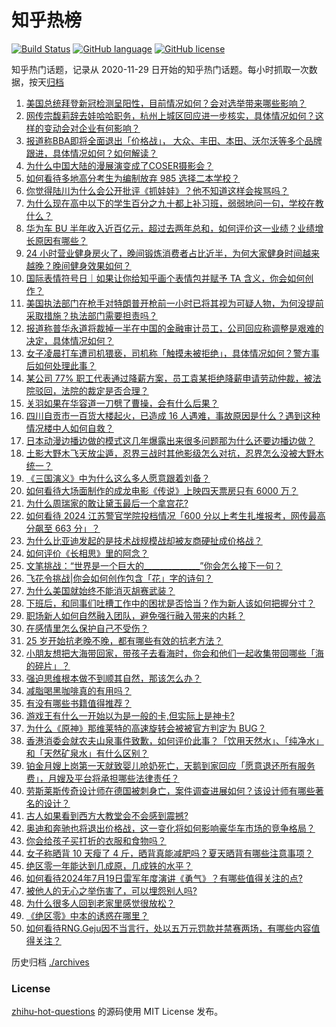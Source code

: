 # 知乎热榜
[![Build Status](https://github.com/ToWeLong/zhihu-hot-questions/workflows/CI/badge.svg)](https://github.com/ToWeLong/zhihu-hot-questions/actions)
[![GitHub language](https://img.shields.io/badge/language-golang-orange.svg)](https://golang.org/)
[![GitHub license](https://img.shields.io/github/license/ToWeLong/zhihu-hot-questions)](https://github.com/ToWeLong/zhihu-hot-questions/blob/main/LICENSE)

知乎热门话题，记录从 2020-11-29 日开始的知乎热门话题。每小时抓取一次数据，按天[归档](./archives)

<!-- BEGIN -->

1. [美国总统拜登新冠检测呈阳性，目前情况如何？会对选举带来哪些影响？](https://www.zhihu.com/question/661905090)
1. [网传宗馥莉辞去娃哈哈职务，杭州上城区回应进一步核实，具体情况如何？这样的变动会对企业有何影响？](https://www.zhihu.com/question/661915759)
1. [报道称BBA即将全面退出「价格战」， 大众、丰田、本田、沃尔沃等多个品牌跟进，具体情况如何？如何解读？](https://www.zhihu.com/question/661872731)
1. [为什么中国大陆的漫展演变成了COSER摄影会？](https://www.zhihu.com/question/661537655)
1. [如何看待多地高分考生为编制放弃 985 选择二本学校？](https://www.zhihu.com/question/661700931)
1. [你觉得陆川为什么会公开批评《抓娃娃》？他不知道这样会挨骂吗？](https://www.zhihu.com/question/661868516)
1. [为什么现在高中以下的学生百分之九十都上补习班，弱弱地问一句，学校在教什么？](https://www.zhihu.com/question/622390629)
1. [华为车 BU 半年收入近百亿元，超过去两年总和，如何评价这一业绩？业绩增长原因有哪些？](https://www.zhihu.com/question/661861828)
1. [24 小时营业健身房火了，晚间锻炼消费者占比近半，为何大家健身时间越来越晚？晚间健身效果如何？](https://www.zhihu.com/question/661835260)
1. [国际表情符号日｜如果让你给知乎画个表情包并赋予 TA 含义，你会如何创作？](https://www.zhihu.com/question/661689806)
1. [美国执法部门在枪手对特朗普开枪前一小时已将其视为可疑人物，为何没提前采取措施？执法部门需要担责吗？](https://www.zhihu.com/question/661906031)
1. [报道称普华永道将裁掉一半在中国的金融审计员工，公司回应称调整是艰难的决定，具体情况如何？](https://www.zhihu.com/question/661905943)
1. [女子凌晨打车遭司机猥亵，司机称「触摸未被拒绝」，具体情况如何？警方事后如何处理此事？](https://www.zhihu.com/question/661737724)
1. [某公司 77% 职工代表通过降薪方案，员工袁某拒绝降薪申请劳动仲裁，被法院驳回，法院的裁定是否合理？](https://www.zhihu.com/question/661483716)
1. [关羽如果在华容道一刀劈了曹操，会有什么后果？](https://www.zhihu.com/question/659373020)
1. [四川自贡市一百货大楼起火，已造成 16 人遇难，事故原因是什么？遇到这种情况楼中人如何自救？](https://www.zhihu.com/question/661869395)
1. [日本动漫边播边做的模式这几年爆露出来很多问题那为什么还要边播边做？](https://www.zhihu.com/question/660335991)
1. [土影大野木飞天放尘遁，忍界三战时其他影级怎么对抗，忍界怎么没被大野木统一？](https://www.zhihu.com/question/661828701)
1. [《三国演义》中为什么这么多人愿意跟着刘备？](https://www.zhihu.com/question/661067656)
1. [如何看待大场面制作的成龙电影《传说》上映四天票房只有 6000 万？](https://www.zhihu.com/question/661644912)
1. [为什么周瑞家的敢让黛玉最后一个拿宫花?](https://www.zhihu.com/question/661766077)
1. [如何看待 2024 江苏警官学院投档情况「600 分以上考生扎堆报考，网传最高分飙至 663 分」？](https://www.zhihu.com/question/661740057)
1. [为什么比亚迪发起的是技术战规模战却被友商硬扯成价格战？](https://www.zhihu.com/question/661650805)
1. [如何评价《长相思》里的阿念？](https://www.zhihu.com/question/621229751)
1. [文笔挑战：“世界是一个巨大的______________”你会怎么接下一句？](https://www.zhihu.com/question/661879401)
1. [飞花令挑战|你会如何创作包含「花」字的诗句？](https://www.zhihu.com/question/661730995)
1. [为什么美国就始终不能消灭胡赛武装？](https://www.zhihu.com/question/657897499)
1. [下班后，和同事们吐槽工作中的困扰是否恰当？作为新人该如何把握分寸？](https://www.zhihu.com/question/660814312)
1. [职场新人如何自然融入团队，避免强行融入带来的内耗？](https://www.zhihu.com/question/660814107)
1. [在感情里怎么保护自己不受伤？](https://www.zhihu.com/question/317344316)
1. [25 岁开始抗老晚不晚，都有哪些有效的抗老方法？](https://www.zhihu.com/question/656823790)
1. [小朋友想把大海带回家，带孩子去看海时，你会和他们一起收集带回哪些「海的碎片」？](https://www.zhihu.com/question/661237285)
1. [强迫思维根本做不到顺其自然，那该怎么办？](https://www.zhihu.com/question/661111316)
1. [减脂喝黑咖啡真的有用吗？](https://www.zhihu.com/question/660158557)
1. [有没有哪些书籍值得推荐？](https://www.zhihu.com/question/656702580)
1. [游戏王有什么一开始以为是一般的卡,但实际上是神卡?](https://www.zhihu.com/question/652616883)
1. [为什么《原神》那维莱特的高速旋转会被被官方判定为 BUG？](https://www.zhihu.com/question/661841394)
1. [香港消委会就农夫山泉事件致歉，如何评价此事？「饮用天然水」、「纯净水」和「天然矿泉水」有什么区别？](https://www.zhihu.com/question/661908404)
1. [铂金月嫂上岗第一天就致婴儿呛奶死亡，天鹅到家回应「愿意退还所有服务费」，月嫂及平台将承担哪些法律责任？](https://www.zhihu.com/question/661771395)
1. [劳斯莱斯传奇设计师在德国被刺身亡，案件调查进展如何？该设计师有哪些著名的设计？](https://www.zhihu.com/question/661729421)
1. [古人如果看到西方大教堂会不会感到震撼?](https://www.zhihu.com/question/658619724)
1. [奥迪和奔驰也将退出价格战，这一变化将如何影响豪华车市场的竞争格局？](https://www.zhihu.com/question/661763787)
1. [你会给孩子买打折的衣服和食物吗？](https://www.zhihu.com/question/661412508)
1. [女子称晒背 10 天瘦了 4 斤，晒背真能减肥吗？夏天晒背有哪些注意事项？](https://www.zhihu.com/question/661266346)
1. [绝区零一年能达到几成原，几成铁的水平？](https://www.zhihu.com/question/659024455)
1. [如何看待2024年7月19日雷军年度演讲《勇气》？有哪些值得关注的点?](https://www.zhihu.com/question/661734394)
1. [被他人的无心之举伤害了，可以埋怨别人吗?](https://www.zhihu.com/question/661182323)
1. [为什么很多人回到老家里感觉很放松？](https://www.zhihu.com/question/654929915)
1. [《绝区零》中本的诱惑在哪里？](https://www.zhihu.com/question/661369589)
1. [如何看待RNG.Geju因不当言行，处以五万元罚款并禁赛两场，有哪些内容值得关注？](https://www.zhihu.com/question/661879521)

<!-- END -->

历史归档 [./archives](./archives)


### License
[zhihu-hot-questions](https://github.com/towelong/zhihu-hot-questions) 的源码使用 MIT License 发布。